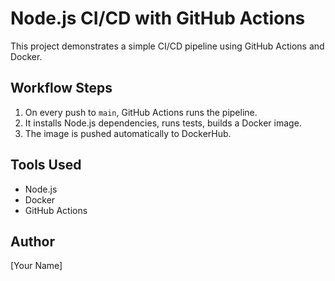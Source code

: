 # Node.js CI/CD with GitHub Actions

This project demonstrates a simple CI/CD pipeline using GitHub Actions and Docker.

## Workflow Steps
1. On every push to `main`, GitHub Actions runs the pipeline.
2. It installs Node.js dependencies, runs tests, builds a Docker image.
3. The image is pushed automatically to DockerHub.

## Tools Used
- Node.js
- Docker
- GitHub Actions

## Author
[Your Name]
